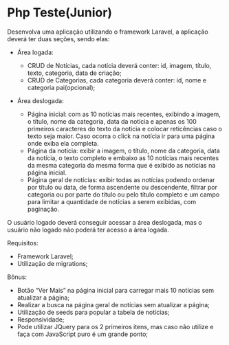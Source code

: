 # Php Teste(Junior)
Desenvolva uma aplicação utilizando o framework Laravel, a aplicação deverá ter duas seções, sendo elas:
- Área logada:
  - CRUD de Notícias, cada notícia deverá conter: id, imagem, título, texto, categoria, data de criação;
  - CRUD de Categorias, cada categoria deverá conter: id, nome e categoria pai(opcional);

- Área deslogada:
  - Página inicial: com as 10 notícias mais recentes, exibindo a imagem, o título, nome da categoria, data da notícia e apenas os 100 primeiros caracteres do texto da notícia e colocar reticências caso o texto seja maior. Caso ocorra o click na notícia ir para uma página onde exiba ela completa.
  - Página da notícia: exibir a imagem, o título, nome da categoria, data da notícia, o texto completo e embaixo as 10 notícias mais recentes da mesma categoria da mesma forma que é exibido as notícias na página inicial.
  - Página geral de notícias: exibir todas as notícias podendo ordenar por título ou data, de forma ascendente ou descendente, filtrar por categoria ou por parte do título ou pelo título completo e um campo para limitar a quantidade de notícias a serem exibidas, com paginação.
 
O usuário logado deverá conseguir acessar a área deslogada, mas o usuário não logado não poderá ter acesso a área logada.

Requisitos:
- Framework Laravel;
- Utilização de migrations;

Bônus: 
- Botão “Ver Mais” na página inicial para carregar mais 10 notícias sem atualizar a página;
- Realizar a busca na página geral de notícias sem atualizar a página;
- Utilização de seeds para popular a tabela de notícias;
- Responsividade;
- Pode utilizar JQuery para os 2 primeiros itens, mas caso não utilize e faça com JavaScript puro é um grande ponto;
